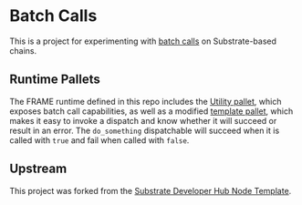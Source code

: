 # Batch Calls

This is a project for experimenting with
[batch calls](https://substrate.dev/rustdocs/v2.0.0-rc4/pallet_utility/enum.Call.html#variant.batch)
on Substrate-based chains.

## Runtime Pallets

The FRAME runtime defined in this repo includes the
[Utility pallet](https://substrate.dev/rustdocs/v2.0.0-rc4/pallet_utility/index.html), which exposes
batch call capabilities, as well as a modified [template pallet](./pallets/template/src/lib.rs),
which makes it easy to invoke a dispatch and know whether it will succeed or result in an error. The
`do_something` dispatchable will succeed when it is called with `true` and fail when called with
`false`.

## Upstream

This project was forked from the
[Substrate Developer Hub Node Template](https://github.com/substrate-developer-hub/substrate-node-template).
